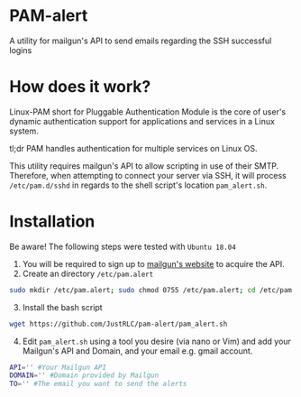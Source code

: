 # PAM-alert
A utility for mailgun's API to send emails regarding the SSH successful logins
# How does it work?
Linux-PAM short for Pluggable Authentication Module is the core of user's dynamic authentication support for applications and services in a Linux system. 

tl;dr PAM handles authentication for multiple services on Linux OS.

This utility requires mailgun's API to allow scripting in use of their SMTP. Therefore, when attempting to connect your server via SSH, it will process ``/etc/pam.d/sshd`` in regards to the shell script's location `pam_alert.sh`.
# Installation
Be aware! The following steps were tested with `Ubuntu 18.04`
1. You will be required to sign up to [mailgun's website](https://www.mailgun.com/) to acquire the API.
2. Create an directory `/etc/pam.alert` 
```bash 
sudo mkdir /etc/pam.alert; sudo chmod 0755 /etc/pam.alert; cd /etc/pam.alert
```
3. Install the bash script
```bash
wget https://github.com/JustRLC/pam-alert/pam_alert.sh
```
4. Edit `pam_alert.sh` using a tool you desire (via nano or Vim) and add your Mailgun's API and Domain, and your email e.g. gmail account.
```bash
API='' #Your Mailgun API
DOMAIN='' #Domain provided by Mailgun
TO='' #The email you want to send the alerts
```
